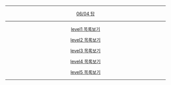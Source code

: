 <hr>
<p align="center"><a href = "https://github.com/Sword-Is-Cat/Programmers_JAVA/blob/master/Programmers_JAVA/src/level2/ex%ED%83%91/Solution.java"> 06/04 탑 </a></p>
<hr>
<p align="center"><a href = "https://github.com/Sword-Is-Cat/Programmers_JAVA/tree/master/Programmers_JAVA/src/level1"> level1 목록보기 </a></p>
<p align="center"><a href = "https://github.com/Sword-Is-Cat/Programmers_JAVA/tree/master/Programmers_JAVA/src/level2"> level2 목록보기 </a></p>
<p align="center"><a href = "https://github.com/Sword-Is-Cat/Programmers_JAVA/tree/master/Programmers_JAVA/src/level3"> level3 목록보기 </a></p>
<p align="center"><a href = "https://github.com/Sword-Is-Cat/Programmers_JAVA/tree/master/Programmers_JAVA/src/level4"> level4 목록보기 </a></p>
<p align="center"><a href = "https://github.com/Sword-Is-Cat/Programmers_JAVA/tree/master/Programmers_JAVA/src/level5"> level5 목록보기 </a></p>
<hr>
